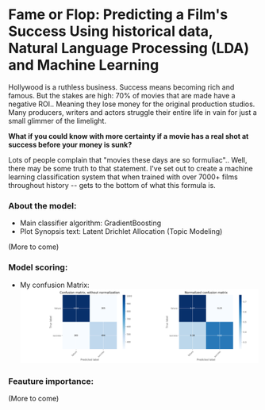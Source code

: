 # Fame or Flop: Predicting a Film's Success Using historical data, Natural Language Processing (LDA) and Machine Learning

Hollywood is a ruthless business. Success means becoming rich and famous. But the stakes are high: 
70% of movies that are made have a negative ROI.. Meaning they lose money for the original production studios. Many producers, writers and actors struggle their entire life in vain for just a small glimmer of the limelight.

**What if you could know with more certainty if a movie has a real shot at success before your money is sunk?**

Lots of people complain that "movies these days are so formuliac".. Well, there may be some truth to that statement. I've set out to create a machine learning classification system that when trained with over 7000+ films throughout history -- gets to the bottom of what this formula is.

### About the model:
 - Main classifier algorithm: GradientBoosting
 - Plot Synopsis text: Latent Drichlet Allocation (Topic Modeling)

(More to come)

### Model scoring:

 - My confusion Matrix:
![image](images/cm.png)

### Feauture importance:

(More to come)
